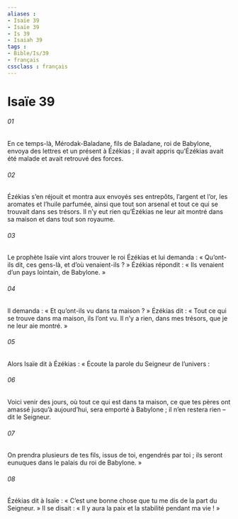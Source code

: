 ```yaml
---
aliases : 
- Isaïe 39
- Isaïe 39
- Is 39
- Isaiah 39
tags : 
- Bible/Is/39
- français
cssclass : français
---
```


# Isaïe 39

###### 01
En ce temps-là, Mérodak-Baladane, fils de Baladane, roi de Babylone, envoya des lettres et un présent à Ézékias ; il avait appris qu’Ézékias avait été malade et avait retrouvé des forces.
###### 02
Ézékias s’en réjouit et montra aux envoyés ses entrepôts, l’argent et l’or, les aromates et l’huile parfumée, ainsi que tout son arsenal et tout ce qui se trouvait dans ses trésors. Il n’y eut rien qu’Ézékias ne leur ait montré dans sa maison et dans tout son royaume.
###### 03
Le prophète Isaïe vint alors trouver le roi Ézékias et lui demanda : « Qu’ont-ils dit, ces gens-là, et d’où venaient-ils ? » Ézékias répondit : « Ils venaient d’un pays lointain, de Babylone. »
###### 04
Il demanda : « Et qu’ont-ils vu dans ta maison ? » Ézékias dit : « Tout ce qui se trouve dans ma maison, ils l’ont vu. Il n’y a rien, dans mes trésors, que je ne leur aie montré. »
###### 05
Alors Isaïe dit à Ézékias : « Écoute la parole du Seigneur de l’univers :
###### 06
Voici venir des jours, où tout ce qui est dans ta maison, ce que tes pères ont amassé jusqu’à aujourd’hui, sera emporté à Babylone ; il n’en restera rien – dit le Seigneur.
###### 07
On prendra plusieurs de tes fils, issus de toi, engendrés par toi ; ils seront eunuques dans le palais du roi de Babylone. »
###### 08
Ézékias dit à Isaïe : « C’est une bonne chose que tu me dis de la part du Seigneur. » Il se disait : « Il y aura la paix et la stabilité pendant ma vie ! »
